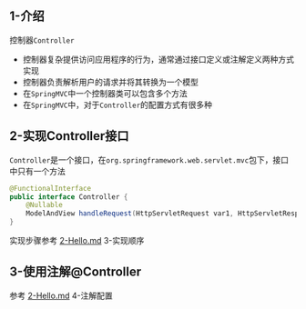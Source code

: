 ## 1-介绍

控制器`Controller`

- 控制器复杂提供访问应用程序的行为，通常通过接口定义或注解定义两种方式实现
- 控制器负责解析用户的请求并将其转换为一个模型
- 在`SpringMVC`中一个控制器类可以包含多个方法
- 在`SpringMVC`中，对于`Controller`的配置方式有很多种

## 2-实现Controller接口

`Controller`是一个接口，在`org.springframework.web.servlet.mvc`包下，接口中只有一个方法

```java
@FunctionalInterface
public interface Controller {
    @Nullable
    ModelAndView handleRequest(HttpServletRequest var1, HttpServletResponse var2) throws Exception;
}
```

实现步骤参考 [2-Hello.md](2-Hello.md) 3-实现顺序

## 3-使用注解@Controller

参考  [2-Hello.md](2-Hello.md) 4-注解配置

